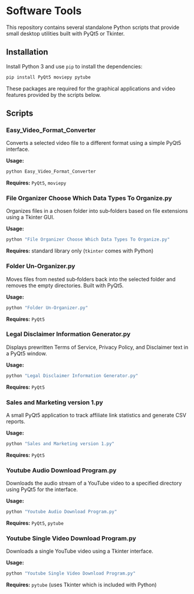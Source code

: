 # Software Tools

This repository contains several standalone Python scripts that provide small desktop utilities built with PyQt5 or Tkinter.

## Installation

Install Python 3 and use `pip` to install the dependencies:

```bash
pip install PyQt5 moviepy pytube
```

These packages are required for the graphical applications and video features provided by the scripts below.

## Scripts

### Easy_Video_Format_Converter

Converts a selected video file to a different format using a simple PyQt5 interface.

**Usage:**
```bash
python Easy_Video_Format_Converter
```
**Requires:** `PyQt5`, `moviepy`

### File Organizer Choose Which Data Types To Organize.py

Organizes files in a chosen folder into sub‑folders based on file extensions using a Tkinter GUI.

**Usage:**
```bash
python "File Organizer Choose Which Data Types To Organize.py"
```
**Requires:** standard library only (`tkinter` comes with Python)

### Folder Un-Organizer.py

Moves files from nested sub‑folders back into the selected folder and removes the empty directories. Built with PyQt5.

**Usage:**
```bash
python "Folder Un-Organizer.py"
```
**Requires:** `PyQt5`

### Legal Disclaimer Information Generator.py

Displays prewritten Terms of Service, Privacy Policy, and Disclaimer text in a PyQt5 window.

**Usage:**
```bash
python "Legal Disclaimer Information Generator.py"
```
**Requires:** `PyQt5`

### Sales and Marketing version 1.py

A small PyQt5 application to track affiliate link statistics and generate CSV reports.

**Usage:**
```bash
python "Sales and Marketing version 1.py"
```
**Requires:** `PyQt5`

### Youtube Audio Download Program.py

Downloads the audio stream of a YouTube video to a specified directory using PyQt5 for the interface.

**Usage:**
```bash
python "Youtube Audio Download Program.py"
```
**Requires:** `PyQt5`, `pytube`

### Youtube Single Video Download Program.py

Downloads a single YouTube video using a Tkinter interface.

**Usage:**
```bash
python "Youtube Single Video Download Program.py"
```
**Requires:** `pytube` (uses Tkinter which is included with Python)

